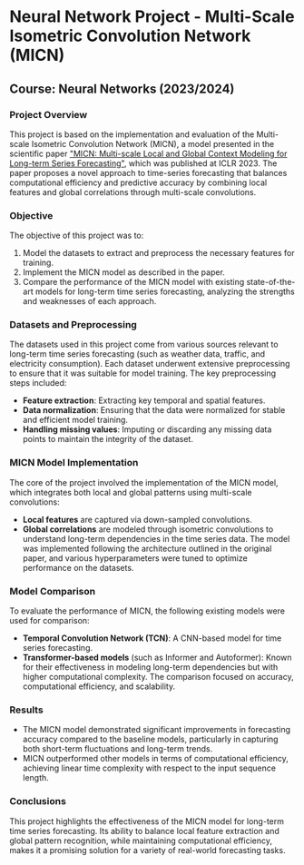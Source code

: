 # Neural Network Project - Multi-Scale Isometric Convolution Network (MICN)
## Course: Neural Networks (2023/2024)

### Project Overview
This project is based on the implementation and evaluation of the Multi-scale Isometric Convolution Network (MICN), a model presented in the scientific paper ["MICN: Multi-scale Local and Global Context Modeling for Long-term Series Forecasting"](https://github.com/wanghq21/MICN), which was published at ICLR 2023. The paper proposes a novel approach to time-series forecasting that balances computational efficiency and predictive accuracy by combining local features and global correlations through multi-scale convolutions.

### Objective
The objective of this project was to:
1. Model the datasets to extract and preprocess the necessary features for training.
2. Implement the MICN model as described in the paper.
3. Compare the performance of the MICN model with existing state-of-the-art models for long-term time series forecasting, analyzing the strengths and weaknesses of each approach.

### Datasets and Preprocessing
The datasets used in this project come from various sources relevant to long-term time series forecasting (such as weather data, traffic, and electricity consumption). Each dataset underwent extensive preprocessing to ensure that it was suitable for model training. The key preprocessing steps included:
- **Feature extraction**: Extracting key temporal and spatial features.
- **Data normalization**: Ensuring that the data were normalized for stable and efficient model training.
- **Handling missing values**: Imputing or discarding any missing data points to maintain the integrity of the dataset.

### MICN Model Implementation
The core of the project involved the implementation of the MICN model, which integrates both local and global patterns using multi-scale convolutions:
- **Local features** are captured via down-sampled convolutions.
- **Global correlations** are modeled through isometric convolutions to understand long-term dependencies in the time series data.
The model was implemented following the architecture outlined in the original paper, and various hyperparameters were tuned to optimize performance on the datasets.

### Model Comparison
To evaluate the performance of MICN, the following existing models were used for comparison:
- **Temporal Convolution Network (TCN)**: A CNN-based model for time series forecasting.
- **Transformer-based models** (such as Informer and Autoformer): Known for their effectiveness in modeling long-term dependencies but with higher computational complexity.
The comparison focused on accuracy, computational efficiency, and scalability.

### Results
- The MICN model demonstrated significant improvements in forecasting accuracy compared to the baseline models, particularly in capturing both short-term fluctuations and long-term trends.
- MICN outperformed other models in terms of computational efficiency, achieving linear time complexity with respect to the input sequence length.

### Conclusions
This project highlights the effectiveness of the MICN model for long-term time series forecasting. Its ability to balance local feature extraction and global pattern recognition, while maintaining computational efficiency, makes it a promising solution for a variety of real-world forecasting tasks.
